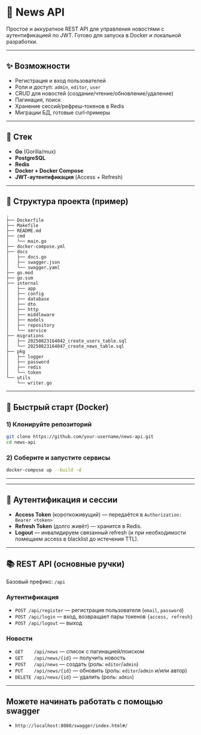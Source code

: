 # 📰 News API

Простое и аккуратное REST API для управления новостями с аутентификацией по JWT. Готово для запуска в Docker и локальной
разработки.

---

## ✨ Возможности

* Регистрация и вход пользователей
* Роли и доступ: `admin`, `editor`, `user`
* CRUD для новостей (создание/чтение/обновление/удаление)
* Пагинация, поиск
* Хранение сессий/рефреш‑токенов в Redis
* Миграции БД, готовые curl‑примеры

---

## 🧰 Стек

* **Go** (Gorilla/mux)
* **PostgreSQL**
* **Redis**
* **Docker + Docker Compose**
* **JWT‑аутентификация** (Access + Refresh)

---

## 📁 Структура проекта (пример)

```
.
├── Dockerfile
├── Makefile
├── README.md
├── cmd
│   └── main.go
├── docker-compose.yml
├── docs
│   ├── docs.go
│   ├── swagger.json
│   └── swagger.yaml
├── go.mod
├── go.sum
├── internal
│   ├── app
│   ├── config
│   ├── database
│   ├── dto
│   ├── http
│   ├── middleware
│   ├── models
│   ├── repository
│   └── service
├── migrations
│   ├── 20250823164042_create_users_table.sql
│   └── 20250823164047_create_news_table.sql
├── pkg
│   ├── logger
│   ├── password
│   ├── redis
│   └── token
└── utils
    └── writer.go
```

---

## 🚀 Быстрый старт (Docker)

### 1) Клонируйте репозиторий

```bash
git clone https://github.com/your-username/news-api.git
cd news-api
```

### 2) Соберите и запустите сервисы

```bash
docker-compose up --build -d
```

---

---

## 🔐 Аутентификация и сессии

* **Access Token** (короткоживущий) — передаётся в `Authorization: Bearer <token>`
* **Refresh Token** (долго живёт) — хранится в Redis.
* **Logout** — инвалидируем связанный refresh (и при необходимости помещаем access в blacklist до истечения TTL).

---

## 📚 REST API (основные ручки)

Базовый префикс: `/api`

### Аутентификация

* `POST /api/register` — регистрация пользователя (`email`, `password`)
* `POST /api/login` — вход, возвращает пары токенов `{access, refresh}`
* `POST /api/logout` — выход

### Новости

* `GET    /api/news` — список с пагинацией/поиском
* `GET    /api/news/{id}` — получить новость
* `POST   /api/news` — создать (роль: `editor`/`admin`)
* `PUT    /api/news/{id}` — обновить (роль: `editor`/`admin` и/или автор)
* `DELETE /api/news/{id}` — удалить (роль: `admin`)

---

## Можете начинать работать с помощью swagger

* `http://localhost:8080/swagger/index.html#/`